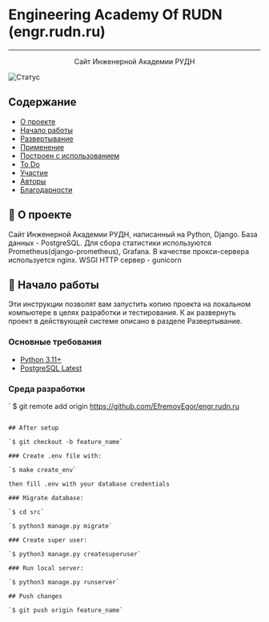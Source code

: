 # Engineering Academy Of RUDN (engr.rudn.ru)

<div align="center">
</div>

---

<p align="center">Сайт Инженерной Академии РУДН<br></p>

![Статус](https://img.shields.io/badge/status-active-success.svg)

## Содержание

- [О проекте](#-о-проекте)
- [Начало работы](#getting_started)
- [Развертывание](#deployment)
- [Применение](#usage)
- [Построен с использованием](#built_using)
- [To Do](../TODO.md)
- [Участие](../CONTRIBUTING.md)
- [Авторы](#authors)
- [Благодарности](#acknowledgement)

## 🧐 О проекте

Сайт Инженерной Академии РУДН, написанный на Python, Django.
База данных - PostgreSQL.
Для сбора статистики используются Prometheus(django-prometheus), Grafana.
В качестве прокси-сервера используется nginx.
WSGI HTTP сервер - gunicorn

## 🏁 Начало работы

Эти инструкции позволят вам запустить копию проекта на локальном компьютере в целях разработки и тестирования. К ак развернуть проект в действующей системе описано в разделе Развертывание.

### Основные требования

- [Python 3.11+](https://www.python.org/)
- [PostgreSQL Latest](https://www.postgresql.org/)

### Среда разработки

\`
$ git remote add origin https://github.com/EfremovEgor/engr.rudn.ru

```

## After setup

`$ git checkout -b feature_name`

### Create .env file with:

`$ make create_env`

then fill .env with your database credentials

### Migrate database:

`$ cd src`

`$ python3 manage.py migrate`

### Create super user:

`$ python3 manage.py createsuperuser`

### Run local server:

`$ python3 manage.py runserver`

## Push changes

`$ git push origin feature_name`
```